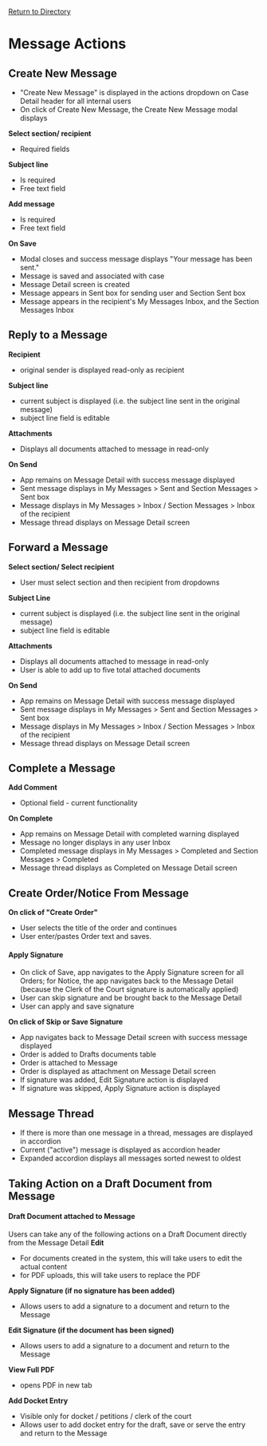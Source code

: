 [Return to Directory](./README.md)

# Message Actions

## Create New Message
*  "Create New Message" is displayed in the actions dropdown on Case Detail header for all internal users
* On click of Create New Message, the Create New Message modal displays

**Select section/ recipient**
* Required fields

**Subject line**
* Is required
* Free text field

**Add message**
* Is required
* Free text field

**On Save**
* Modal closes and success message displays "Your message has been sent."
* Message is saved and associated with case
* Message Detail screen is created
* Message appears in Sent box for sending user and Section Sent box
* Message appears in the recipient's My Messages Inbox, and the Section Messages Inbox

## Reply to a Message
**Recipient**
* original sender is displayed read-only as recipient

**Subject line**
* current subject is displayed (i.e. the subject line sent in the original message)
* subject line field is editable

**Attachments**
* Displays all documents attached to message in read-only

**On Send**
* App remains on Message Detail with success message displayed
* Sent message displays in My Messages > Sent and Section Messages > Sent box
* Message displays in My Messages > Inbox / Section Messages > Inbox of the recipient
* Message thread displays on Message Detail screen

## Forward a Message
**Select section/ Select recipient**
* User must select section and then recipient from dropdowns

**Subject Line**
* current subject is displayed (i.e. the subject line sent in the original message)
* subject line field is editable

**Attachments**
* Displays all documents attached to message in read-only
* User is able to  add up to five total attached documents

**On Send**
* App remains on Message Detail with success message displayed
* Sent message displays in My Messages > Sent and Section Messages > Sent box
* Message displays in My Messages > Inbox / Section Messages > Inbox of the recipient
* Message thread displays on Message Detail screen

## Complete a Message
**Add Comment**
* Optional field - current functionality

**On Complete**
* App remains on Message Detail with completed warning displayed
* Message no longer displays in any user Inbox
* Completed message displays in My Messages > Completed and Section Messages > Completed
* Message thread displays as Completed on Message Detail screen

## Create Order/Notice From Message
**On click of "Create Order"**
* User selects the title of the order and continues
* User enter/pastes Order text and saves.

#### Apply Signature
* On click of Save, app navigates to the Apply Signature screen for all Orders; for Notice, the app navigates back to the Message Detail (because the Clerk of the Court signature is automatically applied)
* User can skip signature and be brought back to the Message Detail
* User can apply and save signature

**On click of Skip or Save Signature**
* App navigates back to Message Detail screen with success message displayed
* Order is added to Drafts documents table
* Order is attached to Message
* Order is displayed as attachment on Message Detail screen
* If signature was added, Edit Signature action is displayed
* If signature was skipped, Apply Signature action is displayed

## Message Thread
* If there is more than one message in a thread, messages are displayed in accordion
* Current ("active") message is displayed as accordion header
* Expanded accordion displays all messages sorted newest to oldest

## Taking Action on a Draft Document from Message

#### Draft Document attached to Message
Users can take any of the  following actions on a Draft Document directly from the Message Detail
**Edit**
* For documents created in the system, this will take users to edit the actual content
* for PDF uploads, this will take users to replace the PDF

**Apply Signature (if no signature has been added)**
* Allows users to add a signature to a document and return to the Message

**Edit Signature  (if the document has been signed)**
* Allows users to add a signature to a document and return to the Message

**View Full PDF**
* opens PDF in new tab

**Add Docket Entry**
* Visible only for docket / petitions / clerk of the court
* Allows user to add docket entry for the draft, save or serve the entry and return to the Message  
